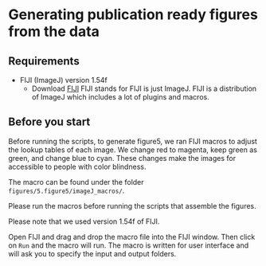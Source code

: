 # Generating publication ready figures from the data

## Requirements
- FIJI (ImageJ) version 1.54f
    - Download [FIJI](https://imagej.net/software/fiji/downloads)
FIJI stands for FIJI is just ImageJ.
FIJI is a distribution of ImageJ which includes a lot of plugins and macros.

## Before you start
Before running the scripts, to generate figure5, we ran FIJI macros to adjust the lookup tables of each image.
We change red to magenta, keep green as green, and change blue to cyan.
These changes make the images for accessible to people with color blindness.

The macro can be found under the folder `figures/5.figure5/imageJ_macros/`.

Please run the macros before running the scripts that assemble the figures.

Please note that we used version 1.54f of FIJI.

Open FIJI and drag and drop the macro file into the FIJI window.
Then click on `Run` and the macro will run.
The macro is written for user interface and will ask you to specify the input and output folders.
